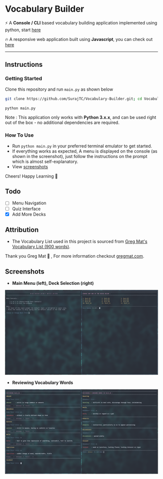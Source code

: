 # Vocabulary Builder

:zap: A **Console / CLI** based vocabulary building application implemented using python, start [here](#Instructions)

:fire: A responsive web application built using **Javascript**, you can check out [here](https://surajtc.github.io/Vocabulary-Builder/)

---

## Instructions

### Getting Started

Clone this repository and run `main.py` as shown below

```bash
git clone https://github.com/SurajTC/Vocabulary-Builder.git; cd Vocabulary-Builder
```

```bash
python main.py
```

Note : This application only works with **Python 3.x.x**, and can be used right out of the box - no additional dependencies are required.

### How To Use

* Run `python main.py` in your preferred terminal emulator to get started.
* If everything works as expected, A menu is displayed on the console (as shown in the screenshot), just follow the instructions on the prompt which is almost self-explanatory.
* View [screenshots](#Screenshots)

Cheers! Happy Learning :tada:

## Todo

- [ ] Menu Navigation
- [ ] Quiz Interface
- [X] Add More Decks

## Attribution

* The Vocabulary List used in this project is sourced from [Greg Mat's Vocabulary List (900 words)](https://gregmatapi.s3.amazonaws.com/media/misc/files/gregmat_wordlist.pdf).

Thank you Greg Mat 🙂
, For more information checkout [gregmat.com](https://www.gregmat.com/).

## Screenshots

* **Main Menu (left), Deck Selection (right)**

![menu image](Screenshots/Screenshot_Menu.png)

* **Reviewing Vocabulary Words**

![review image](Screenshots/Screenshot_Review.png)
